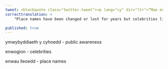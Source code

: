 ```yaml
---
tweet: <blockquote class="twitter-tweet"><p lang="cy" dir="ltr">“Mae enwau llefydd cael eu newid a’u colli ers blynyddoedd ond mae enwogion fel <a href="https://twitter.com/huwbbc?ref_src=twsrc%5Etfw">@huwbbc</a> a <a href="https://twitter.com/Tudur?ref_src=twsrc%5Etfw">@Tudur</a> wedi codi ymwybyddiaeth y cyhoedd o’r broblem.” Aled Roberts wrth drafod gwarchod enwau lleoedd yn nigwyddiad ar lein <a href="https://twitter.com/Plaid_Cymru?ref_src=twsrc%5Etfw">@Plaid_Cymru</a> yn rhan o <a href="https://twitter.com/eisteddfod?ref_src=twsrc%5Etfw">@eisteddfod</a> 2020</p>&mdash; ComisiynyddyGymraeg (@ComyGymraeg) <a href="https://twitter.com/ComyGymraeg/status/1290712962555092992?ref_src=twsrc%5Etfw">August 4, 2020</a></blockquote> <script async src="https://platform.twitter.com/widgets.js" charset="utf-8"></script>
correcttranslation: >
    "Place names have been changed or lost for years but celebrities like @huwbbc and @Tudur have raised public awareness of the problem." Aled Roberts discussing protecting place names in an online event as part of eisteddfod 2020

published: true
---
```


ymwybyddiaeth y cyhoedd - public awareness

enwogion - celebrities

enwau lleoedd - place names



